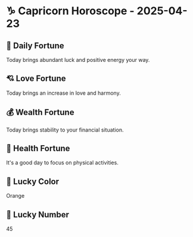 # ♑ Capricorn Horoscope - 2025-04-23

## 🎯 Daily Fortune

Today brings abundant luck and positive energy your way.

## 💘 Love Fortune

Today brings an increase in love and harmony.

## 💰 Wealth Fortune

Today brings stability to your financial situation.

## 🌱 Health Fortune

It's a good day to focus on physical activities.

## 🎨 Lucky Color

Orange

## 🔢 Lucky Number

45
